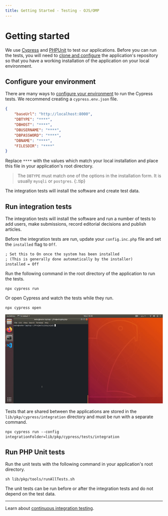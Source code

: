 ```yaml
---
title: Getting Started - Testing - OJS/OMP
---
```


# Getting started

We use [Cypress](https://www.cypress.io/) and [PHPUnit](https://phpunit.de/) to test our applications. Before you can run the tests, you will need to [clone and configure](/dev/documentation/en/getting-started) the application's repository so that you have a working installation of the application on your local environment.

## Configure your environment

There are many ways to [configure your environment](https://docs.cypress.io/guides/guides/environment-variables.html#Setting) to run the Cypress tests. We recommend creating a `cypress.env.json` file.

```json
{
	"baseUrl": "http://localhost:8000",
	"DBTYPE": "****",
	"DBHOST": "****",
	"DBUSERNAME": "****",
	"DBPASSWORD": "****",
	"DBNAME": "****",
	"FILESDIR": "****"
}
```

Replace `****` with the values which match your local installation and place this file in your application's root directory.

> The `DBTYPE` must match one of the options in the installation form. It is usually `mysqli` or `postgres`.
{:.tip}

The integration tests will install the software and create test data.

## Run integration tests

The integration tests will install the software and run a number of tests to add users, make submissions, record editorial decisions and publish articles.

Before the integration tests are run, update your `config.inc.php` file and set the `installed` flag to `Off`.

```
; Set this to On once the system has been installed
; (This is generally done automatically by the installer)
installed = Off
```

Run the following command in the root directory of the application to run the tests.

```
npx cypress run
```

Or open Cypress and watch the tests while they run.

```
npx cypress open
```

![Once Cypress opens, click the Run All Specs button to start the tests.](./cypress-open.gif)

Tests that are shared between the applications are stored in the `lib/pkp/cypress/integration` directory and must be run with a separate command.

```
npx cypress run --config integrationFolder=lib/pkp/cypress/tests/integration
```

## Run PHP Unit tests

Run the unit tests with the following command in your application's root directory.

```
sh lib/pkp/tools/runAllTests.sh
```

The unit tests can be run before or after the integration tests and do not depend on the test data.

---

Learn about [continuous integration testing](./continuous-integration).
